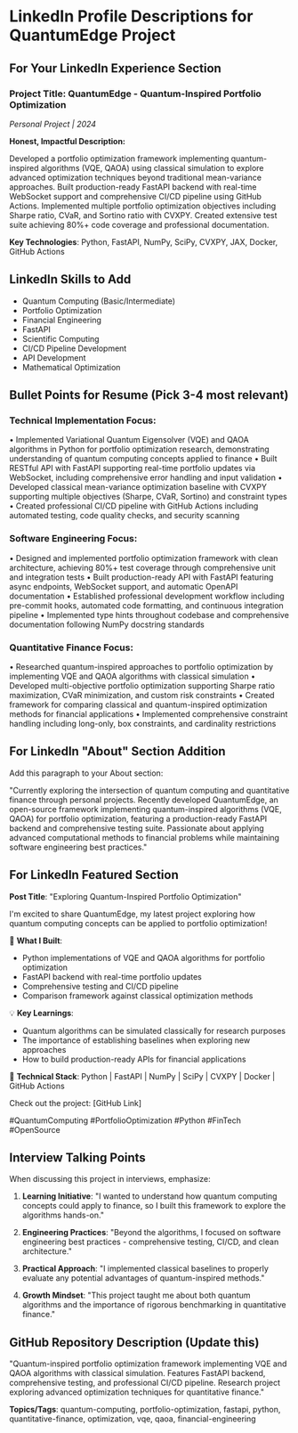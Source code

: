 # LinkedIn Profile Descriptions for QuantumEdge Project

## For Your LinkedIn Experience Section

### Project Title: QuantumEdge - Quantum-Inspired Portfolio Optimization
*Personal Project | 2024*

**Honest, Impactful Description:**

Developed a portfolio optimization framework implementing quantum-inspired algorithms (VQE, QAOA) using classical simulation to explore advanced optimization techniques beyond traditional mean-variance approaches. Built production-ready FastAPI backend with real-time WebSocket support and comprehensive CI/CD pipeline using GitHub Actions. Implemented multiple portfolio optimization objectives including Sharpe ratio, CVaR, and Sortino ratio with CVXPY. Created extensive test suite achieving 80%+ code coverage and professional documentation.

**Key Technologies**: Python, FastAPI, NumPy, SciPy, CVXPY, JAX, Docker, GitHub Actions

## LinkedIn Skills to Add
- Quantum Computing (Basic/Intermediate)
- Portfolio Optimization
- Financial Engineering
- FastAPI
- Scientific Computing
- CI/CD Pipeline Development
- API Development
- Mathematical Optimization

## Bullet Points for Resume (Pick 3-4 most relevant)

### Technical Implementation Focus:
• Implemented Variational Quantum Eigensolver (VQE) and QAOA algorithms in Python for portfolio optimization research, demonstrating understanding of quantum computing concepts applied to finance
• Built RESTful API with FastAPI supporting real-time portfolio updates via WebSocket, including comprehensive error handling and input validation
• Developed classical mean-variance optimization baseline with CVXPY supporting multiple objectives (Sharpe, CVaR, Sortino) and constraint types
• Created professional CI/CD pipeline with GitHub Actions including automated testing, code quality checks, and security scanning

### Software Engineering Focus:
• Designed and implemented portfolio optimization framework with clean architecture, achieving 80%+ test coverage through comprehensive unit and integration tests
• Built production-ready API with FastAPI featuring async endpoints, WebSocket support, and automatic OpenAPI documentation
• Established professional development workflow including pre-commit hooks, automated code formatting, and continuous integration pipeline
• Implemented type hints throughout codebase and comprehensive documentation following NumPy docstring standards

### Quantitative Finance Focus:
• Researched quantum-inspired approaches to portfolio optimization by implementing VQE and QAOA algorithms with classical simulation
• Developed multi-objective portfolio optimization supporting Sharpe ratio maximization, CVaR minimization, and custom risk constraints
• Created framework for comparing classical and quantum-inspired optimization methods for financial applications
• Implemented comprehensive constraint handling including long-only, box constraints, and cardinality restrictions

## For LinkedIn "About" Section Addition

Add this paragraph to your About section:

"Currently exploring the intersection of quantum computing and quantitative finance through personal projects. Recently developed QuantumEdge, an open-source framework implementing quantum-inspired algorithms (VQE, QAOA) for portfolio optimization, featuring a production-ready FastAPI backend and comprehensive testing suite. Passionate about applying advanced computational methods to financial problems while maintaining software engineering best practices."

## For LinkedIn Featured Section

**Post Title**: "Exploring Quantum-Inspired Portfolio Optimization"

I'm excited to share QuantumEdge, my latest project exploring how quantum computing concepts can be applied to portfolio optimization!

🔬 **What I Built**:
- Python implementations of VQE and QAOA algorithms for portfolio optimization
- FastAPI backend with real-time portfolio updates
- Comprehensive testing and CI/CD pipeline
- Comparison framework against classical optimization methods

💡 **Key Learnings**:
- Quantum algorithms can be simulated classically for research purposes
- The importance of establishing baselines when exploring new approaches
- How to build production-ready APIs for financial applications

🎯 **Technical Stack**:
Python | FastAPI | NumPy | SciPy | CVXPY | Docker | GitHub Actions

Check out the project: [GitHub Link]

#QuantumComputing #PortfolioOptimization #Python #FinTech #OpenSource

## Interview Talking Points

When discussing this project in interviews, emphasize:

1. **Learning Initiative**: "I wanted to understand how quantum computing concepts could apply to finance, so I built this framework to explore the algorithms hands-on."

2. **Engineering Practices**: "Beyond the algorithms, I focused on software engineering best practices - comprehensive testing, CI/CD, and clean architecture."

3. **Practical Approach**: "I implemented classical baselines to properly evaluate any potential advantages of quantum-inspired methods."

4. **Growth Mindset**: "This project taught me about both quantum algorithms and the importance of rigorous benchmarking in quantitative finance."

## GitHub Repository Description (Update this)

"Quantum-inspired portfolio optimization framework implementing VQE and QAOA algorithms with classical simulation. Features FastAPI backend, comprehensive testing, and professional CI/CD pipeline. Research project exploring advanced optimization techniques for quantitative finance."

**Topics/Tags**: quantum-computing, portfolio-optimization, fastapi, python, quantitative-finance, optimization, vqe, qaoa, financial-engineering